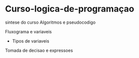 # Curso-logica-de-programaçao

sintese do curso
Algoritmos e pseudocodigo

Fluxograma e variaveis

- Tipos de variaveis

Tomada de decisao e expressoes
